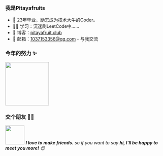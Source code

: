 ### 我是Pitayafruits

- :dog: 23年毕业，励志成为技术大牛的Coder。
- :man_technologist: 学习：沉迷刷LeetCode中......
- :pencil: 博客：[pitayafruit.club](https://www.pitayafruit.club)
- :love_letter: 邮箱：[1037153356@qq.com](1037153356@qq.com) - 与我交流

### 今年的努力 ✨
<img align="" height="137px" src="https://github-readme-stats.vercel.app/api?username=Pitayafruits&hide_title=true&hide_border=true&show_icons=true&include_all_commits=true&line_height=21&bg_color=0,EC6C6C,FFD479,FFFC79,73FA79&theme=graywhite&locale=cn" />

### 交个朋友 👬🏻
<img src="https://media.giphy.com/media/LnQjpWaON8nhr21vNW/giphy.gif" width="60"> <em><b>I love to make friends.</b> so if you want to say <b>hi, I'll be happy to meet you more!</b> 😊</em>
